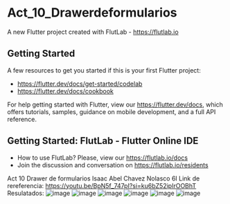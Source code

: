 # Act_10_Drawerdeformularios

A new Flutter project created with FlutLab - https://flutlab.io

## Getting Started

A few resources to get you started if this is your first Flutter project:

- https://flutter.dev/docs/get-started/codelab
- https://flutter.dev/docs/cookbook

For help getting started with Flutter, view our
https://flutter.dev/docs, which offers tutorials,
samples, guidance on mobile development, and a full API reference.

## Getting Started: FlutLab - Flutter Online IDE

- How to use FlutLab? Please, view our https://flutlab.io/docs
- Join the discussion and conversation on https://flutlab.io/residents

Act 10  Drawer de formularios
Isaac Abel Chavez Nolasco 6I
Link de rereferencia: https://youtu.be/BpN5f_747pI?si=ku6bZ52ipIrOOBhT
Resulatados: 
![image](https://github.com/isaacChavezzz/Act10_DrawerFormu/assets/143744084/ba0e1fe7-e47d-4e8c-82c1-0431fd67f5b6)
![image](https://github.com/isaacChavezzz/Act10_DrawerFormu/assets/143744084/c798d1c3-318d-4dac-b256-3e15ff691a6e)
![image](https://github.com/isaacChavezzz/Act10_DrawerFormu/assets/143744084/0bb16ae9-ff94-4e9d-bbb7-2713263efa72)
![image](https://github.com/isaacChavezzz/Act10_DrawerFormu/assets/143744084/50938fca-f17c-4e28-b38f-6c70c98c05fb)
![image](https://github.com/isaacChavezzz/Act10_DrawerFormu/assets/143744084/88d571a4-7668-46d3-a800-69b497a9a490)
![image](https://github.com/isaacChavezzz/Act10_DrawerFormu/assets/143744084/6c391617-e2ba-4559-a30e-74956353af0b)





